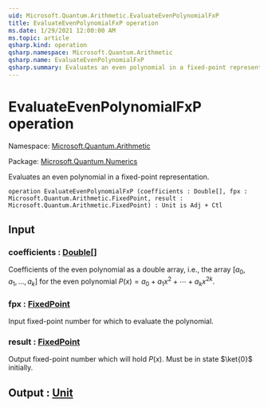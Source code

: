 ```yaml
---
uid: Microsoft.Quantum.Arithmetic.EvaluateEvenPolynomialFxP
title: EvaluateEvenPolynomialFxP operation
ms.date: 1/29/2021 12:00:00 AM
ms.topic: article
qsharp.kind: operation
qsharp.namespace: Microsoft.Quantum.Arithmetic
qsharp.name: EvaluateEvenPolynomialFxP
qsharp.summary: Evaluates an even polynomial in a fixed-point representation.
---
```


# EvaluateEvenPolynomialFxP operation

Namespace: [Microsoft.Quantum.Arithmetic](xref:Microsoft.Quantum.Arithmetic)

Package: [Microsoft.Quantum.Numerics](https://nuget.org/packages/Microsoft.Quantum.Numerics)


Evaluates an even polynomial in a fixed-point representation.

```qsharp
operation EvaluateEvenPolynomialFxP (coefficients : Double[], fpx : Microsoft.Quantum.Arithmetic.FixedPoint, result : Microsoft.Quantum.Arithmetic.FixedPoint) : Unit is Adj + Ctl
```


## Input

### coefficients : [Double](xref:microsoft.quantum.lang-ref.double)[]

Coefficients of the even polynomial as a double array, i.e., the array$[a_0, a_1, ..., a_k]$ for the even polynomial$P(x) = a_0 + a_1 x^2 + \cdots + a_k x^{2k}$.


### fpx : [FixedPoint](xref:Microsoft.Quantum.Arithmetic.FixedPoint)

Input fixed-point number for which to evaluate the polynomial.


### result : [FixedPoint](xref:Microsoft.Quantum.Arithmetic.FixedPoint)

Output fixed-point number which will hold $P(x)$. Must be in state$\ket{0}$ initially.



## Output : [Unit](xref:microsoft.quantum.lang-ref.unit)

